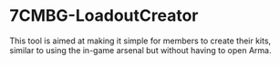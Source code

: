 # 7CMBG-LoadoutCreator
This tool is aimed at making it simple for members to create their kits, similar to using the in-game arsenal but without having to open Arma.
